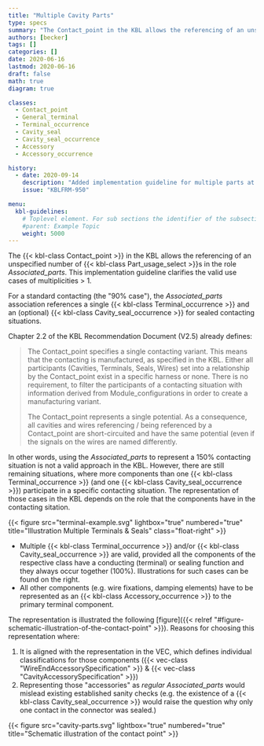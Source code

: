 ```yaml
---
title: "Multiple Cavity Parts"
type: specs
summary: "The Contact_point in the KBL allows the referencing of an unspecified number of Part_usage_selects in the role Associated_parts. This implementation guideline clarifies the valid use cases of multiplicities > 1."
authors: [becker]
tags: []
categories: []
date: 2020-06-16
lastmod: 2020-06-16
draft: false
math: true
diagram: true

classes:
  - Contact_point
  - General_terminal
  - Terminal_occurrence
  - Cavity_seal
  - Cavity_seal_occurrence
  - Accessory
  - Accessory_occurrence

history:
  - date: 2020-09-14
    description: "Added implementation guideline for multiple parts at a contact point."
    issue: "KBLFRM-950"

menu:
  kbl-guidelines:
    # Toplevel element. For sub sections the identifier of the subsection
    #parent: Example Topic
    weight: 5000
---
```

The {{< kbl-class Contact_point >}} in the KBL allows the referencing of an unspecified number of {{< kbl-class Part_usage_select >}}s in the role _Associated_parts_. This implementation guideline clarifies the valid use cases of multiplicities > 1.

For a standard contacting (the "90% case"), the _Associated_parts_ association references a single {{< kbl-class Terminal_occurrence >}} and an (optional) {{< kbl-class Cavity_seal_occurrence >}} for sealed contacting situations.

Chapter 2.2 of the KBL Recommendation Document (V2.5) already defines:

> The Contact_point specifies a single contacting variant. This means that the contacting is manufactured, as specified in the KBL. Either all
> participants (Cavities, Terminals, Seals, Wires) set into a relationship by the Contact_point exist in a specific harness or none. There is no
> requirement, to filter the participants of a contacting situation with information derived from Module_configurations in order to create a
> manufacturing variant.
>
> The Contact_point represents a single potential. As a consequence, all cavities and wires referencing / being referenced by a Contact_point
> are short-circuited and have the same potential (even if the signals on the wires are named differently.

In other words, using the _Associated_parts_ to represent a 150% contacting situation is not a valid approach in the KBL.
However, there are still remaining situations, where more components than one {{< kbl-class Terminal_occurrence >}} (and one {{< kbl-class Cavity_seal_occurrence >}})
participate in a specific contacting situation. The representation of those cases in the KBL depends on the role that the components have in the contacting sitation.

{{< figure src="terminal-example.svg" lightbox="true" numbered="true" title="Illustration Multiple Terminals & Seals" class="float-right" >}}

* Multiple {{< kbl-class Terminal_occurrence >}} and/or {{< kbl-class Cavity_seal_occurrence >}} are valid, provided all the components of the respective class have a conducting (terminal) or sealing function and they always occur together (100%). Illustrations for such cases can be found on the right.
* All other components (e.g. wire fixations, damping elements) have to be represented as an {{< kbl-class Accessory_occurrence >}} to the primary terminal component.

The representation is illustrated the following [figure]({{< relref "#figure-schematic-illustration-of-the-contact-point" >}}). Reasons for choosing this representation where:

1. It is aligned with the representation in the VEC, which defines individual classifications for those components ({{< vec-class "WireEndAccessorySpecification" >}} & {{< vec-class "CavityAccessorySpecification" >}})
2. Representing those "accessories" as *regular Associated_parts* would mislead existing established sanity checks (e.g. the existence of a {{< kbl-class Cavity_seal_occurrence >}} would raise the question why only one contact in the connector was sealed.)

{{< figure src="cavity-parts.svg" lightbox="true" numbered="true" title="Schematic illustration of the contact point" >}}
